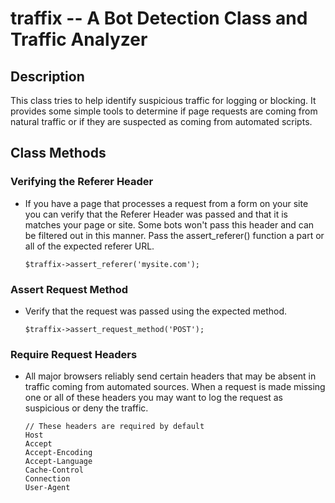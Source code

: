 traffix -- A Bot Detection Class and Traffic Analyzer
=========================================================

##  Description

This class tries to help identify suspicious traffic for logging or blocking. It provides some simple tools to determine if page requests are coming from natural traffic or if they are suspected as coming from automated scripts.

##  Class Methods

### Verifying the Referer Header

*   If you have a page that processes a request from a form on your site you can verify that the Referer Header was passed and that it is matches your page or site. Some bots won't pass this header and can be filtered out in this manner. Pass the assert_referer() function a part or all of the expected referer URL.

        $traffix->assert_referer('mysite.com');

### Assert Request Method

*   Verify that the request was passed using the expected method.

        $traffix->assert_request_method('POST');
        
### Require Request Headers

*   All major browsers reliably send certain headers that may be absent in traffic coming from automated sources. When a request is made missing one or all of these headers you may want to log the request as suspicious or deny the traffic.

        // These headers are required by default
        Host
        Accept
        Accept-Encoding
        Accept-Language
        Cache-Control
        Connection
        User-Agent
        